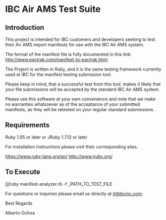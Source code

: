 IBC Air AMS Test Suite
======================

Introduction
------------

This project is intended for IBC customers and developers seeking to
test their Air AMS import manifests for use with the IBC Air AMS system.

The format of the manifest file is fully documented in this link:
http://www.pactrak.com/manifest-to-pactrak.html.

The Project is written in Ruby, and it is the same testing framework 
currently used at IBC for the manifest testing submission tool.

Please keep in mind, that a successful test from this tool, makes it 
likely that your file submissions will be accepted by the standard 
IBC Air AMS system.

Please use this software at your own convenience and note
that we make no warranties whatsoever as of the acceptance of your submitted
manifests, as they will be retested on your regular standard submissions.

Requirements
------------
Ruby 1.95 or later
or
JRuby 1.7.12 or later

For installation instructions please visit their corresponding sites.

https://www.ruby-lang.org/en/
http://www.jruby.org/

To Execute
---------
[j]ruby manifest-analyzer.rb -f _PATH_TO_TEST_FILE

For questions or inquiries please email us directly at it@ibcinc.com.

Best Regards

Alberto Ochoa
